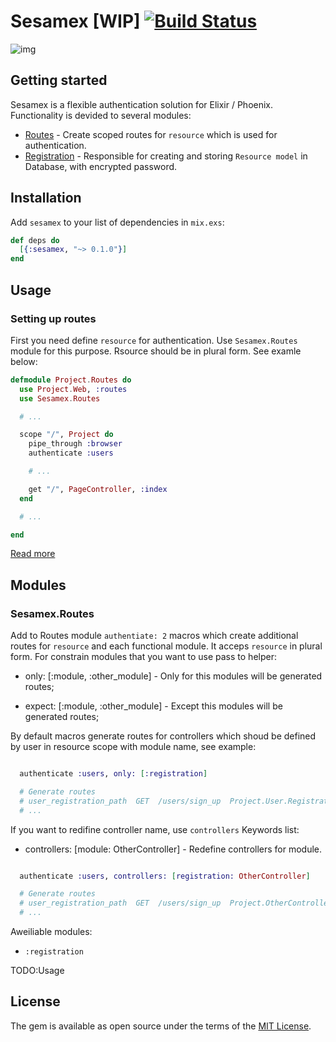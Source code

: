 # Sesamex [WIP] [![Build Status](https://travis-ci.org/khusnetdinov/sesamex.svg?branch=master)](https://travis-ci.org/khusnetdinov/sesamex)

![img](http://res.cloudinary.com/dtoqqxqjv/image/upload/v1477049798/147705061811651_leoa8a.jpg)

## Getting started

Sesamex is a flexible authentication solution for Elixir / Phoenix. Functionality is devided to several modules:

 * [Routes]() - Create scoped routes for `resource` which is used for authentication.
 * [Registration]() - Responsible for creating and storing `Resource model` in Database, with encrypted password.

## Installation

Add `sesamex` to your list of dependencies in `mix.exs`:

```elixir
def deps do
  [{:sesamex, "~> 0.1.0"}]
end
```

## Usage

### Setting up routes

First you need define `resource` for authentication. Use `Sesamex.Routes` module for this purpose. Rsource should be in plural form. See examle below:

```elixir
defmodule Project.Routes do
  use Project.Web, :routes
  use Sesamex.Routes

  # ...

  scope "/", Project do
    pipe_through :browser
    authenticate :users

    # ...

    get "/", PageController, :index
  end

  # ...

end
```

[Read more]()

## Modules

### Sesamex.Routes

Add to Routes module `authentiate: 2` macros which create additional routes for `resource` and each functional module.
It acceps `resource` in plural form.
For constrain modules that you want to use pass to helper:

  * only: [:module, :other_module] - Only for this modules will be generated routes;

  * expect: [:module, :other_module] - Except this modules will be generated routes;

By default macros generate routes for controllers which shoud be defined
by user in resource scope with module name, see example:

```elixir

  authenticate :users, only: [:registration]

  # Generate routes
  # user_registration_path  GET  /users/sign_up  Project.User.RegistrationController :new
  # ...

```

If you want to redifine controller name, use `controllers` Keywords list:

 * controllers: [module: OtherController] - Redefine controllers for module.

```elixir

  authenticate :users, controllers: [registration: OtherController]

  # Generate routes
  # user_registration_path  GET  /users/sign_up  Project.OtherController :new
  # ...

```

Aweiliable modules:

 * `:registration`

TODO:Usage

## License

The gem is available as open source under the terms of the [MIT
License](http://opensource.org/licenses/MIT).
